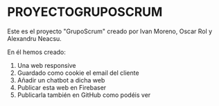 # PROYECTOGRUPOSCRUM

Este es el proyecto "GrupoScrum" creado por Ivan Moreno, Oscar Rol y Alexandru Neacsu.

En él hemos creado:

1. Una web responsive
2. Guardado como cookie el email del cliente
3. Añadir un chatbot a dicha web
4. Publicar esta web en Firebaser
5. Publicarla también en GitHub como podéis ver
